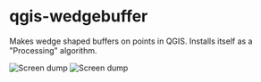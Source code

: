 # qgis-wedgebuffer
Makes wedge shaped buffers on points in QGIS. Installs itself as a "Processing" algorithm.

![Screen dump](https://raw.github.com/Septima/qgis-wedgebuffer/master/screendump2.png)
![Screen dump](https://raw.github.com/Septima/qgis-wedgebuffer/master/screendump1.png)

